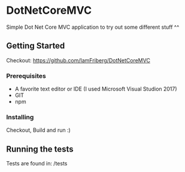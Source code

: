 # DotNetCoreMVC
Simple Dot Net Core MVC application to try out some different stuff ^^

## Getting Started
Checkout: https://github.com/IamFriberg/DotNetCoreMVC

### Prerequisites
* A favorite text editor or IDE (I used Microsoft Visual Studion 2017)
* GIT
* npm

### Installing
Checkout, Build and run :)


## Running the tests

Tests are found in: /tests

```



